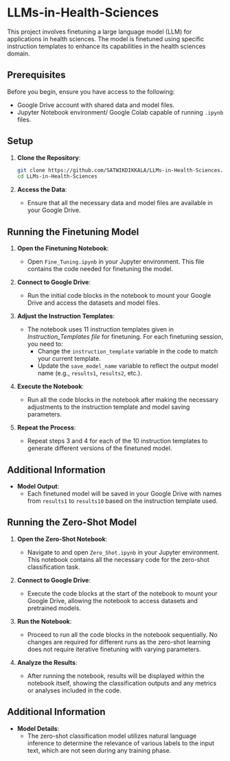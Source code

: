 # LLMs-in-Health-Sciences


This project involves finetuning a large language model (LLM) for applications in health sciences. The model is finetuned using specific instruction templates to enhance its capabilities in the health sciences domain.

## Prerequisites

Before you begin, ensure you have access to the following:
- Google Drive account with shared data and model files.
- Jupyter Notebook environment/ Google Colab capable of running `.ipynb` files.

## Setup

1. **Clone the Repository**:
    ```bash
    git clone https://github.com/SATWIKDIKKALA/LLMs-in-Health-Sciences.git
    cd LLMs-in-Health-Sciences
    ```

2. **Access the Data**:
    - Ensure that all the necessary data and model files are available in your Google Drive.

## Running the Finetuning Model

1. **Open the Finetuning Notebook**:
    - Open `Fine_Tuning.ipynb` in your Jupyter environment. This file contains the code needed for finetuning the model.

2. **Connect to Google Drive**:
    - Run the initial code blocks in the notebook to mount your Google Drive and access the datasets and model files.

3. **Adjust the Instruction Templates**:
    - The notebook uses 11 instruction templates given in *Instruction_Templates file* for finetuning. For each finetuning session, you need to:
        - Change the `instruction_template` variable in the code to match your current template.
        - Update the `save_model_name` variable to reflect the output model name (e.g., `results1`, `results2`, etc.).

4. **Execute the Notebook**:
    - Run all the code blocks in the notebook after making the necessary adjustments to the instruction template and model saving parameters.

5. **Repeat the Process**:
    - Repeat steps 3 and 4 for each of the 10 instruction templates to generate different versions of the finetuned model.

## Additional Information

- **Model Output**:
    - Each finetuned model will be saved in your Google Drive with names from `results1` to `results10` based on the instruction template used.


## Running the Zero-Shot Model

1. **Open the Zero-Shot Notebook**:
    - Navigate to and open `Zero_Shot.ipynb` in your Jupyter environment. This notebook contains all the necessary code for the zero-shot classification task.

2. **Connect to Google Drive**:
    - Execute the code blocks at the start of the notebook to mount your Google Drive, allowing the notebook to access datasets and pretrained models.

3. **Run the Notebook**:
    - Proceed to run all the code blocks in the notebook sequentially. No changes are required for different runs as the zero-shot learning does not require iterative finetuning with varying parameters.

4. **Analyze the Results**:
    - After running the notebook, results will be displayed within the notebook itself, showing the classification outputs and any metrics or analyses included in the code.

## Additional Information

- **Model Details**:
    - The zero-shot classification model utilizes natural language inference to determine the relevance of various labels to the input text, which are not seen during any training phase.

